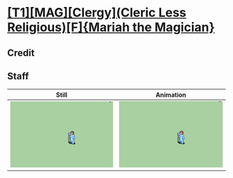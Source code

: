 # [\[T1\]\[MAG\]\[Clergy\]\(Cleric Less Religious\)\[F\]{Mariah the Magician}](../)

## Credit


	
## Staff

| Still | Animation |
| :---: | :-------: |
| ![Staff still](./Staff_000.png) | ![Staff animation](./Staff.gif) |
